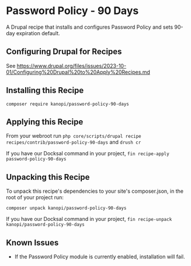 # Password Policy - 90 Days
A Drupal recipe that installs and configures Password Policy and sets 90-day expiration default.

## Configuring Drupal for Recipes

See https://www.drupal.org/files/issues/2023-10-01/Configuring%20Drupal%20to%20Apply%20Recipes.md

## Installing this Recipe

`composer require kanopi/password-policy-90-days`

## Applying this Recipe

From your webroot run `php core/scripts/drupal recipe recipes/contrib/password-policy-90-days` and `drush cr`

If you have our Docksal command in your project, `fin recipe-apply password-policy-90-days`

## Unpacking this Recipe

To unpack this recipe's dependencies to your site's composer.json, in the root of your project run:

`composer unpack kanopi/password-policy-90-days`

If you have our Docksal command in your project, `fin recipe-unpack kanopi/password-policy-90-days`

## Known Issues

* If the Password Policy module is currently enabled, installation will fail.

